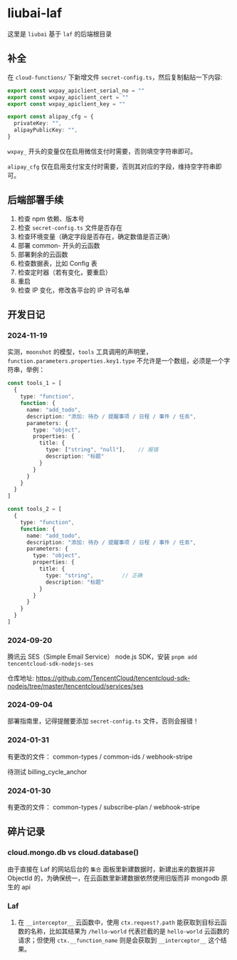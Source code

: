 # liubai-laf

这里是 `liubai` 基于 `laf` 的后端根目录


## 补全

在 `cloud-functions/` 下新增文件 `secret-config.ts`，然后复制黏贴一下内容:

```ts
export const wxpay_apiclient_serial_no = ""
export const wxpay_apiclient_cert = ""
export const wxpay_apiclient_key = ""

export const alipay_cfg = {
  privateKey: "",
  alipayPublicKey: "",
}
```

`wxpay_` 开头的变量仅在启用微信支付时需要，否则填空字符串即可。

`alipay_cfg` 仅在启用支付宝支付时需要，否则其对应的字段，维持空字符串即可。


## 后端部署手续

1. 检查 npm 依赖、版本号
2. 检查 `secret-config.ts` 文件是否存在
3. 检查环境变量（确定字段是否存在，确定数值是否正确）
4. 部署 common- 开头的云函数
5. 部署剩余的云函数
6. 检查数据表，比如 Config 表
7. 检查定时器（若有变化，要重启）
8. 重启
9. 检查 IP 变化，修改各平台的 IP 许可名单

## 开发日记

### 2024-11-19

实测，`moonshot` 的模型，`tools` 工具调用的声明里，`function.parameters.properties.key1.type` 不允许是一个数组，必须是一个字符串，举例：

```ts
const tools_1 = [
  {
    type: "function",
    function: {
      name: "add_todo",
      description: "添加: 待办 / 提醒事项 / 日程 / 事件 / 任务",
      parameters: {
        type: "object",
        properties: {
          title: {
            type: ["string", "null"],    // 报错
            description: "标题"
          }
        }
      }
    }
  }
]

const tools_2 = [
  {
    type: "function",
    function: {
      name: "add_todo",
      description: "添加: 待办 / 提醒事项 / 日程 / 事件 / 任务",
      parameters: {
        type: "object",
        properties: {
          title: {
            type: "string",         // 正确
            description: "标题"
          }
        }
      }
    }
  }
]
```


### 2024-09-20

腾讯云 SES（Simple Email Service） node.js SDK，安装 `pnpm add tencentcloud-sdk-nodejs-ses`

仓库地址: https://github.com/TencentCloud/tencentcloud-sdk-nodejs/tree/master/tencentcloud/services/ses


### 2024-09-04

部署指南里，记得提醒要添加 `secret-config.ts` 文件，否则会报错！

### 2024-01-31

有更改的文件：
common-types / common-ids / webhook-stripe

待测试 billing_cycle_anchor

### 2024-01-30

有更改的文件：
common-types / subscribe-plan / webhook-stripe


## 碎片记录


### cloud.mongo.db vs cloud.database()

由于直接在 Laf 的网站后台的 `集合` 面板里新建数据时，新建出来的数据并非 ObjectId 的，为确保统一，在云函数里新建数据依然使用旧版而非 mongodb 原生的 api


### Laf

1. 在 `__interceptor__` 云函数中，使用 `ctx.request?.path` 能获取到目标云函数的名称，比如其结果为 `/hello-world` 代表拦截的是 `hello-world` 云函数的请求；但使用 `ctx.__function_name` 则是会获取到 `__interceptor__` 这个结果。